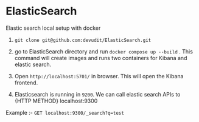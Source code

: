 # ElasticSearch
Elastic search local setup with docker

1. `git clone git@github.com:devudit/ElasticSearch.git`

2. go to ElasticSearch directory and run `docker compose up --build` . This command will create images and runs two containers for Kibana and elastic search.

3. Open `http://localhost:5701/` in browser. This will open the Kibana frontend. 

4. Elasticsearch is running in `9200`. We can call elastic search APIs to {HTTP METHOD} localhost:9300

Example :- `GET localhost:9300/_search?q=test`